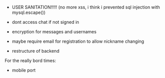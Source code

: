 - USER SANITATION!!!!! (no more xss, i think i prevented sql injection with mysql.escape())

- dont access chat if not signed in

- encryption for messages and usernames

- maybe  require email for registration to allow nickname changing

- restructure of backend


For the really bord times:

- mobile port 